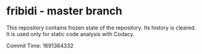 # fribidi - master branch

This repository contains frozen state of the repository.
Its history is cleared. It is used only for static code
analysis with Codacy.

Commit Time: 1691364332